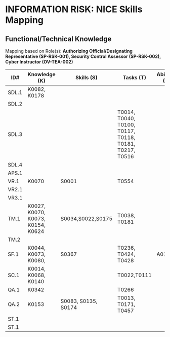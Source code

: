 # INFORMATION RISK: NICE Skills Mapping

## Functional/Technical Knowledge

Mapping based on Role(s):
**Authorizing Official/Designating Representative (SP-RSK-001), Security Control Assessor (SP-RSK-002), Cyber Instructor (OV-TEA-002)**

| ID# | Knowledge (K) | Skills (S) | Tasks (T) | Abilities (A) |
| ----- | --------- | ------------| --------- | ------------------ |
| SDL.1 | K0082, K0178 |  |  | |
| SDL.2 |  |  |  | |
| SDL.3 |  |  | T0014, T0040, T0100, T0117, T0118, T0181, T0217, T0516 | |
| SDL.4 |  |  |  |  |
| APS.1 |  |  |  | |
| VR.1 | K0070 | S0001 | T0554 |   |
| VR2.1 |  |  |  | |
| VR3.1 |  |  |  | |
| TM.1 | K0027, K0070, K0073, K0154, K0624 | S0034,S0022,S0175 | T0038, T0181 |  |
| TM.2 |  |  |  |   |
| SF.1 | K0044, K0073, K0080,  | S0367 | T0236, T0424, T0428 |A0123 |
| SC.1 | K0014, K0068, K0140 |  | T0022,T0111 | |
| QA.1 | K0342 |  | T0266 | |
| QA.2 | K0153 | S0083, S0135, S0174 | T0013, T0171, T0457 | |
| ST.1 |  |  |  | |
| ST.1 |  |  |  |  |

